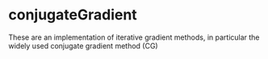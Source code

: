 # conjugateGradient
These are an implementation of iterative gradient methods, in particular the widely used conjugate gradient method (CG)
